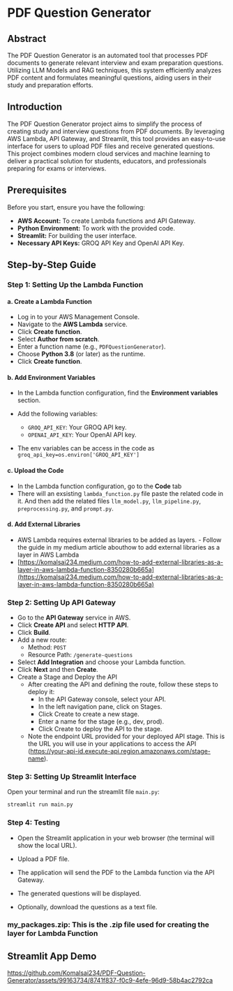 
# PDF Question Generator

## Abstract
The PDF Question Generator is an automated tool that processes PDF documents to generate relevant interview and exam preparation questions. Utilizing LLM Models and RAG techniques, this system efficiently analyzes PDF content and formulates meaningful questions, aiding users in their study and preparation efforts.

## Introduction
The PDF Question Generator project aims to simplify the process of creating study and interview questions from PDF documents. By leveraging AWS Lambda, API Gateway, and Streamlit, this tool provides an easy-to-use interface for users to upload PDF files and receive generated questions. This project combines modern cloud services and machine learning to deliver a practical solution for students, educators, and professionals preparing for exams or interviews.

## Prerequisites
Before you start, ensure you have the following:

- **AWS Account:** To create Lambda functions and API Gateway.
- **Python Environment:** To work with the provided code.
- **Streamlit:** For building the user interface.
- **Necessary API Keys:** GROQ API Key and OpenAI API Key.


## Step-by-Step Guide

### Step 1: Setting Up the Lambda Function

#### a. Create a Lambda Function
- Log in to your AWS Management Console.
- Navigate to the **AWS Lambda** service.
- Click **Create function**.
- Select **Author from scratch**.
- Enter a function name (e.g., `PDFQuestionGenerator`).
- Choose **Python 3.8** (or later) as the runtime.
- Click **Create function**.

#### b. Add Environment Variables

- In the Lambda function configuration, find the **Environment variables** section.

- Add the following variables:
   - `GROQ_API_KEY`: Your GROQ API key.
   - `OPENAI_API_KEY`: Your OpenAI API key.

- The env variables can be access in the code as `groq_api_key=os.environ['GROQ_API_KEY']`

#### c. Upload the Code
- In the Lambda function configuration, go to the **Code** tab
- There will an exsisting `lambda_function.py` file paste the related code in it. And then add the related files `llm_model.py`, `llm_pipeline.py`, `preprocessing.py`, and `prompt.py`.

#### d. Add External Libraries
- AWS Lambda requires external libraries to be added as layers. - Follow the guide in my medium article abouthow to add external libraries as a layer in AWS Lambda
- [https://komalsai234.medium.com/how-to-add-external-libraries-as-a-layer-in-aws-lambda-function-8350280b665a](https://komalsai234.medium.com/how-to-add-external-libraries-as-a-layer-in-aws-lambda-function-8350280b665a)


### Step 2: Setting Up API Gateway

- Go to the **API Gateway** service in AWS.
- Click **Create API** and select **HTTP API**.
- Click **Build**.
- Add a new route:
   - Method: `POST`
   - Resource Path: `/generate-questions`
- Select **Add Integration** and choose your Lambda function.
-  Click **Next** and then **Create**.
- Create a Stage and Deploy the API
    - After creating the API and defining the route, follow these steps to deploy it:
        - In the API Gateway console, select your API.
        - In the left navigation pane, click on Stages.
        - Click Create to create a new stage.
        - Enter a name for the stage (e.g., dev, prod).
        - Click Create to deploy the API to the stage.
    - Note the endpoint URL provided for your deployed API stage. This is the URL you will use in your applications to access the API (https://your-api-id.execute-api.region.amazonaws.com/stage-name).

### Step 3: Setting Up Streamlit Interface

Open your terminal and run the streamlit file  `main.py`:

```bash
streamlit run main.py
```
### Step 4: Testing
- Open the Streamlit application in your web browser (the terminal will show the local URL).

- Upload a PDF file.
- The application will send the PDF to the Lambda function via the API Gateway.
- The generated questions will be displayed.
- Optionally, download the questions as a text file.


### my_packages.zip: This is the .zip file used for creating the layer for Lambda Function


## Streamlit App Demo

https://github.com/Komalsai234/PDF-Question-Generator/assets/99163734/8741f837-f0c9-4efe-96d9-58b4ac2792ca


